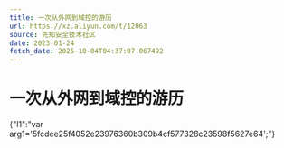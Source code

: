 ```yaml
---
title: 一次从外网到域控的游历
url: https://xz.aliyun.com/t/12063
source: 先知安全技术社区
date: 2023-01-24
fetch_date: 2025-10-04T04:37:07.067492
---
```


# 一次从外网到域控的游历

{"l1":"var arg1='5fcdee25f4052e23976360b309b4cf577328c23598f5627e64';"}